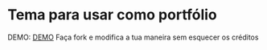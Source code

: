 # Tema para usar como portfólio 
DEMO: [DEMO](https://joaroque.github.io/portfolio-theme/)
Faça fork e modifica a tua maneira sem esquecer os créditos
